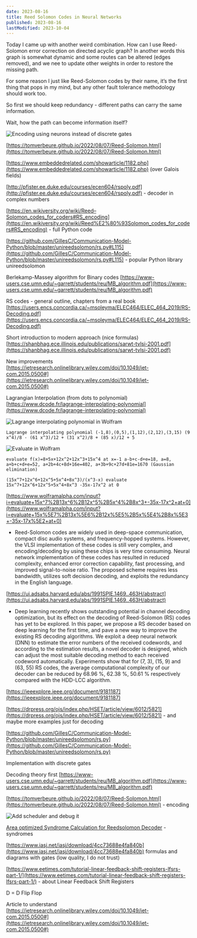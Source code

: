 ```yaml
---
date: 2023-08-16
title: Reed Solomon Codes in Neural Networks
published: 2023-08-16
lastModified: 2023-10-04
---
```



Today I came up with another weird combination. How can I use Reed-Solomon error correction on directed acyclic graph? In another words this graph is somewhat dynamic and some routes can be altered (edges removed), and we nee to update other weights in order to restore the missing path.

For some reason I just like Reed-Solomon codes by their name, it’s the first thing that pops in my mind, but any other fault tolerance methodology should work too.

So first we should keep redundancy - different paths can carry the same information.

Wait, how the path can become information itself?

![Encoding using neurons instead of discrete gates](reed-solomon-in-ann-encoding.png)

[https://tomverbeure.github.io/2022/08/07/Reed-Solomon.html](https://tomverbeure.github.io/2022/08/07/Reed-Solomon.html)

[https://www.embeddedrelated.com/showarticle/1182.php](https://www.embeddedrelated.com/showarticle/1182.php) (over Galois fields)

[http://pfister.ee.duke.edu/courses/ecen604/rspoly.pdf](http://pfister.ee.duke.edu/courses/ecen604/rspoly.pdf) - decoder in complex numbers

[](https://en.wikiversity.org/wiki/Reed%E2%80%93Solomon_codes_for_coders#RS_encoding)[https://en.wikiversity.org/wiki/Reed–Solomon_codes_for_coders#RS_encoding](https://en.wikiversity.org/wiki/Reed%E2%80%93Solomon_codes_for_coders#RS_encoding) - full Python code

[https://github.com/GillesC/Communication-Model-Python/blob/master/unireedsolomon/rs.py#L115](https://github.com/GillesC/Communication-Model-Python/blob/master/unireedsolomon/rs.py#L115) - popular Python library unireedsolomon

Berlekamp-Massey algorithm for Binary codes [https://www-users.cse.umn.edu/~garrett/students/reu/MB_algorithm.pdf](https://www-users.cse.umn.edu/~garrett/students/reu/MB_algorithm.pdf)

RS codes - general outline, chapters from a real book [https://users.encs.concordia.ca/~msoleyma/ELEC464/ELEC_464_2019/RS-Decoding.pdf](https://users.encs.concordia.ca/~msoleyma/ELEC464/ELEC_464_2019/RS-Decoding.pdf)

Short introduction to modern approach (nice formulas) [https://shanbhag.ece.illinois.edu/publications/sarwt-tvlsi-2001.pdf](https://shanbhag.ece.illinois.edu/publications/sarwt-tvlsi-2001.pdf)

New improvements [https://ietresearch.onlinelibrary.wiley.com/doi/10.1049/iet-com.2015.0500#](https://ietresearch.onlinelibrary.wiley.com/doi/10.1049/iet-com.2015.0500#)

Lagrangian Interpolation (from dots to polynomial) [https://www.dcode.fr/lagrange-interpolating-polynomial](https://www.dcode.fr/lagrange-interpolating-polynomial)

![Lagrange interpolating polynomial in Wolfram](./wolfram-interpolating-polynomial.png)
```
Lagrange interpolating polynomial (-1,8),(0,5),(1,12),(2,12),(3,15) (9 x^4)/8 - (61 x^3)/12 + (31 x^2)/8 + (85 x)/12 + 5
```

![Evaluate in Wolfram](./wolfram-evaluate.png)

```
evaluate f(x)=8+5x+12x^2+12x^3+15x^4 at x=-1 a-b+c-d+e=18, a=8, a+b+c+d+e=52, a+2b+4c+8d+16e=402, a+3b+9c+27d+81e=1670 (Gaussian elimination)
```

```
(15x^7+12x^6+12x^5+5x^4+8x^3)/(x^3-x) evaluate 15x^7+12x^6+12x^5+5x^4+8x^3 -35x-17x^2 at 0
```

[](https://www.wolframalpha.com/input?i=evaluate+15x%5E7%2B13x%5E6%2B12x%5E5%2B5x%5E4%2B8x%5E3+-35x-17x%5E2+at+0)[https://www.wolframalpha.com/input?i=evaluate+15x^7%2B13x^6%2B12x^5%2B5x^4%2B8x^3+-35x-17x^2+at+0](https://www.wolframalpha.com/input?i=evaluate+15x%5E7%2B13x%5E6%2B12x%5E5%2B5x%5E4%2B8x%5E3+-35x-17x%5E2+at+0)

- Reed-Solomon codes are widely used in deep-space communication, compact disc audio systems, and frequency-hopped systems. However, the VLSI implementation of these codes is still very complex, and encoding/decoding by using these chips is very time consuming. Neural network implementation of these codes has resulted in reduced complexity, enhanced error correction capability, fast processing, and improved signal-to-noise ratio. The proposed scheme requires less bandwidth, utilizes soft decision decoding, and exploits the redundancy in the English language.

[https://ui.adsabs.harvard.edu/abs/1991SPIE.1469..463H/abstract](https://ui.adsabs.harvard.edu/abs/1991SPIE.1469..463H/abstract)

- Deep learning recently shows outstanding potential in channel decoding optimization, but its effect on the decoding of Reed-Solomon (RS) codes has yet to be explored. In this paper, we propose a RS decoder based on deep learning for the first time, and pave a new way to improve the existing RS decoding algorithms. We exploit a deep neural network (DNN) to estimate the error numbers of the received codewords, and according to the estimation results, a novel decoder is designed, which can adjust the most suitable decoding method to each received codeword automatically. Experiments show that for (7, 3), (15, 9) and (63, 55) RS codes, the average computational complexity of our decoder can be reduced by 68.96 %, 62.38 %, 50.61 % respectively compared with the HDD-LCC algorithm.

[https://ieeexplore.ieee.org/document/9181187](https://ieeexplore.ieee.org/document/9181187)

[https://drpress.org/ojs/index.php/HSET/article/view/6012/5821](https://drpress.org/ojs/index.php/HSET/article/view/6012/5821) - and maybe more examples just for decoding

[https://github.com/GillesC/Communication-Model-Python/blob/master/unireedsolomon/rs.py](https://github.com/GillesC/Communication-Model-Python/blob/master/unireedsolomon/rs.py)

Implementation with discrete gates

Decoding theory first [https://www-users.cse.umn.edu/~garrett/students/reu/MB_algorithm.pdf](https://www-users.cse.umn.edu/~garrett/students/reu/MB_algorithm.pdf)

[https://tomverbeure.github.io/2022/08/07/Reed-Solomon.html](https://tomverbeure.github.io/2022/08/07/Reed-Solomon.html) - encoding

![Add scheduler and debug it](reed-solomon-in-ann-debugging.png)

[Area optimized Syndrome Calculation for Reedsolomon Decoder](https://cas.cnu.ac.kr/wp-data/international_journal/%5B2018%5D%20Area%20optimized%20Syndrome%20Calculation%20for%20Reedsolomon%20Decoder.pdf) - syndromes

[https://www.iasj.net/iasj/download/4cc73688e4fa840b](https://www.iasj.net/iasj/download/4cc73688e4fa840b) formulas and diagrams with gates (low quality, I do not trust)

[https://www.eetimes.com/tutorial-linear-feedback-shift-registers-lfsrs-part-1/](https://www.eetimes.com/tutorial-linear-feedback-shift-registers-lfsrs-part-1/) - about Linear Feedback Shift Registers

D = D Flip Flop

Article to understand [https://ietresearch.onlinelibrary.wiley.com/doi/10.1049/iet-com.2015.0500#](https://ietresearch.onlinelibrary.wiley.com/doi/10.1049/iet-com.2015.0500#)